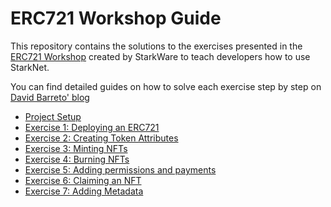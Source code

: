 # ERC721 Workshop Guide

This repository contains the solutions to the exercises presented in the [ERC721 Workshop](https://github.com/starknet-edu/starknet-erc721) created by StarkWare to teach developers how to use StarkNet.

You can find detailed guides on how to solve each exercise step by step on [David Barreto' blog](https://david-barreto.com/)

- [Project Setup](https://david-barreto.com/starknet-erc721-workshop-setup/)
- [Exercise 1: Deploying an ERC721](https://david-barreto.com/starknet-erc721-workshop-exercise-1/)
- [Exercise 2: Creating Token Attributes](https://david-barreto.com/starknet-erc721-workshop-exercise-2/)
- [Exercise 3: Minting NFTs](https://david-barreto.com/starknet-erc721-workshop-exercise-3/)
- [Exercise 4: Burning NFTs](https://david-barreto.com/starknet-erc721-workshop-exercise-4/)
- [Exercise 5: Adding permissions and payments](https://david-barreto.com/starknet-erc721-workshop-exercise-5/)
- [Exercise 6: Claiming an NFT](https://david-barreto.com/starknet-erc721-workshop-exercise-6/)
- [Exercise 7: Adding Metadata](https://david-barreto.com/starknet-erc721-workshop-exercise-7/)
